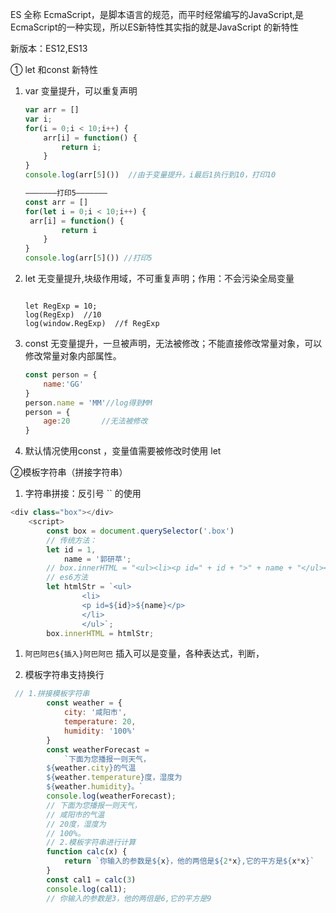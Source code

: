 ES 全称 EcmaScript，是脚本语言的规范，而平时经常编写的JavaScript,是EcmaScript的一种实现，所以ES新特性其实指的就是JavaScript 的新特性

新版本：ES12,ES13

① let 和const 新特性

1. var 变量提升，可以重复声明

   ```js
   var arr = []
   var i;
   for(i = 0;i < 10;i++) {
       arr[i] = function() {
           return i;
       }
   }
   console.log(arr[5]())  //由于变量提升，i最后1执行到10，打印10
   
   ———————打印5———————
   const arr = []
   for(let i = 0;i < 10;i++) {
   	arr[i] = function() {
           return i
       }
   }
   console.log(arr[5]()) //打印5
   ```

   

2. let 无变量提升,块级作用域，不可重复声明；作用：不会污染全局变量

   ```
   
   ```

   

   ```JS
   let RegExp = 10;
   log(RegExp)  //10
   log(window.RegExp)  //f RegExp
   ```

   

3. const  无变量提升，一旦被声明，无法被修改；不能直接修改常量对象，可以修改常量对象内部属性。

   ```js
   const person = {
       name:'GG'
   }
   person.name = 'MM'//log得到MM
   person = {
       age:20       //无法被修改
   }
   ```

4. 默认情况使用const ，变量值需要被修改时使用 let



②模板字符串（拼接字符串）

1. 字符串拼接：反引号 `` 的使用

```js
<div class="box"></div>
    <script>
        const box = document.querySelector('.box')
        // 传统方法：
        let id = 1,
            name = '郭研苹';
        // box.innerHTML = "<ul><li><p id=" + id + ">" + name + "</ul></li></p>"
        // es6方法
        let htmlStr = `<ul>
                <li> 
                <p id=${id}>${name}</p>
                </li> 
                </ul>`;
        box.innerHTML = htmlStr;
```

1. `阿巴阿巴${插入}阿巴阿巴`   插入可以是变量，各种表达式，判断，

2. 模板字符串支持换行

```js
 // 1.拼接模板字符串                        
        const weather = {
            city: '咸阳市',
            temperature: 20,
            humidity: '100%'
        }
        const weatherForecast =
            `下面为您播报一则天气，
        ${weather.city}的气温
        ${weather.temperature}度，湿度为
        ${weather.humidity}。`
        console.log(weatherForecast);
        // 下面为您播报一则天气，
        // 咸阳市的气温
        // 20度，湿度为
        // 100%。
        // 2.模板字符串进行计算
        function calc(x) {
            return `你输入的参数是${x}，他的两倍是${2*x},它的平方是${x*x}`
        }
        const cal1 = calc(3)
        console.log(cal1);
        // 你输入的参数是3，他的两倍是6,它的平方是9
```

